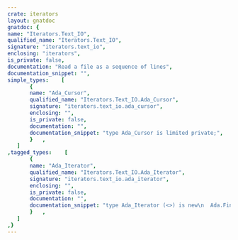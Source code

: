 ```yaml
---
crate: iterators
layout: gnatdoc
gnatdoc: {
name: "Iterators.Text_IO",
qualified_name: "Iterators.Text_IO",
signature: "iterators.text_io",
enclosing: "iterators",
is_private: false,
documentation: "Read a file as a sequence of lines",
documentation_snippet: "",
simple_types:    [
       {
       name: "Ada_Cursor",
       qualified_name: "Iterators.Text_IO.Ada_Cursor",
       signature: "iterators.text_io.ada_cursor",
       enclosing: "",
       is_private: false,
       documentation: "",
       documentation_snippet: "type Ada_Cursor is limited private;",
       }   ,
   ]
,tagged_types:    [
       {
       name: "Ada_Iterator",
       qualified_name: "Iterators.Text_IO.Ada_Iterator",
       signature: "iterators.text_io.ada_iterator",
       enclosing: "",
       is_private: false,
       documentation: "",
       documentation_snippet: "type Ada_Iterator (<>) is new\n  Ada.Finalization.Limited_Controlled\n  and Ada_Iterator_Interfaces.Forward_Iterator\nwith private with\n  Constant_Indexing  => Element,\n  Default_Iterator   => Iterate,\n  Iterator_Element   => String;",
       }   ,
   ]
,}
---
```

